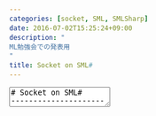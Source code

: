```yaml
---
categories: [socket, SML, SMLSharp]
date: 2016-07-02T15:25:24+09:00
description: "
ML勉強会での発表用
"
title: Socket on SML#
---
```


<textarea data-markdown
    data-separator="\n===\n"
    data-vertical="\n---\n"
    data-notes="^Note:">
# Socket on SML&#x23;
----------------------
[ML勉強会](http://connpass.com/event/32752/) 2016-07-09

<!-- .slide: class="center" -->
===
# About Me
---------
![κeenのアイコン](/images/icon.png) <!-- .element: style="position:absolute;right:0;z-index:-1" -->

 + κeen
 + [@blackenedgold](https://twitter.com/blackenedgold)
 + Github: [KeenS](https://github.com/KeenS)
 + サイバーエージェントのエンジニア
 + Lisp, ML, Rust, Shell Scriptあたりを書きます

===
# HTTP on SML&#x23;?
-------------

* SML#にJSONサポートが入った
  + REST API簡単に叩けるのでは？
* SML#にFully Concurrent GCが入った
  + HTTPサーバ書くとレイテンシ抑えられて嬉しいのでは？
  * スレッドも使えるしスループットも高い筈
* SML#でHTTPの機運
* しかしHTTPサポートはないので自前実装するしかない

===
# Socket on SML&#x23;?
------------------

* HTTPサポートに必要
* Basisにはある (Optional)
  + SML#のBasisはサポートしてない
* FFIあるしユーザランドで実装するか
* [KeenS/SmlSharpSocketSupport](https://github.com/KeenS/SmlSharpSocketSupport)

===
# TCP/IP、ソケットなど
---------------------------

* ソケットアドレス - 自分、相手の居場所。これがないと通信出来ない
  + 複数のアドレスファミリ(AF)がある
  + IP v4, IP v6, UNIXドメインなど。
* ソケット - 通信の仕組み。プログラムからはfdとして見える。
  + AFやtype(stream/diagram)の属性を持つ
* INet - インターネットドメインソケット
  + TCPとUDP
  + IP v4/v6アドレスで通信

===
# 主要なstructure
-----------------

* Socket
* NetHostDB
* INetSock
* (UnixSock)

===
# [NetHostDB](http://sml-family.org/Basis/net-host-db.html#SIG:NET_HOST_DB)
-----------

* ドメイン名からIPアドレスを調べたり逆をやったり
* Cの古い(現在では非推奨な)APIに合わせた設計
  + IPがv4/v6が混じることを考慮してない
  + 非推奨どころか脆弱性もあったり CF [glibc の脆弱性 CVE-2015-0235（通称：GHOST）についてまとめてみた - piyolog](http://d.hatena.ne.jp/Kango/20150128/1422409960)
* 新しいAPIで実装するのが面倒

===
# [Socket](http://sml-family.org/Basis/socket.html#SIG:SOCKET.accept:VAL:SPEC)
---------

* まあまあでかいけどsend/receive関数の変種が一杯あるだけ
* ドメインに依らないソケット操作
* typeには依る
  + stream socketとdgramソケットで送受信関数が別

===
# Socket.AF
------------

* ソケットのアドレスファミリ関連
* 仕様では具体的なファミリを定義しない

===
# Socket.SOCK
-------------

* ソケットにも種類がある
  + stream/diagram
* さらにstreamにはactive/passiveがある
* それらの型。

===
# [INetSock](http://sml-family.org/Basis/inet-sock.html#INetSock:STR:SPEC)
--------------

* IP - TCP/UDPのソケットを作る/操作するやつ。
* ここの関数はインターネットドメインソケットしか受け付けない

===
# Socketについて整理
----------------

* sockにはtypeとafの属性がある
* afは色々ある
* typeはstreamとdgramがある
* streamにはさらにactiveとpassiveがある
* 特定のaf, 特定のtypeしか受け付けない関数がある

===
# Socketについて整理
----------------

```
   (AF_UN)
        v
     [unix sock]...
         |                       (Active)
[socket]-+           [TCP(stream)]-+
         |             |         (Passive)
     [inet/inet6 sock]-+
        ^              |
   (AF_INET/INET6)   [UDP(dgram)]
```

===
<span style="font-size:500%;">幽霊型</sapn>

<!-- .slide: class="center" -->

===
# Socketの幽霊型
---------------

```sml
type ('af,'sock_type) sock
type 'af sock_addr
type dgram
type 'mode stream
type passive
type active
```
===
# サーバのSocket操作(stream)
---------------------------

* INetSock(UnixSock)でソケットを作る(af, sock typeの選択, プロセス側の準備)
* bindでソケットをsock_addrにバインドする(アドレスの割り当て)
* listenでソケットの特定のポートを開ける(TCPの開始)
  + passive streamしか受け付けない
* acceptでクライアントからの入力を受け付ける(接続)
  + passive streamしか受け付けない
  + passive streamがactive streamになる
  + 一度acceptしたsockはlisten/accept出来ない
===
# データの送受信
---------------

* `send` / `recv`
* それぞれArraySlice/VectorSliceの制御フラグ有り/無しがある
  + 実装がまあまあ面倒

===
# SML# でのバインディング
------------------------

* sock - fd = int
* sock_addr - AFによってサイズが違う。ヤバい。
 + 任意のsock_addrを格納出来るsockaddr_storageを使う
 + Solarisだとsockaddr_unを格納出来ないらしい（任意のaddrを格納出来るとは）
   - SML#はSolarisでは動かないので問題ない。
* AF_* とか - Cではただのint。SML#は関数しかインポート出来ない。
 + C側で定数関数でラップしてSML#で呼び出した値を束縛
* その他 - straitforward

===
# 非同期IO

<!-- .slide: class="center" -->

===
# 非同期IO
----------

* HTTPサーバは複数のクライアントとのコネクションを持つ
* それらのコネクションを要領良く扱わないといけない
* 相手の処理速度や通信速度によって即座にデータを読み書き出来ない時がある
  + 勿論クライアント毎に状況が異なる
* 読み書き出来ない時にやったらブロック(CPU時間の無駄遣い)する
* 「読み書き出来るならする」/「読み書き出来るクライアントを選ぶ」APIが必要

===
# 非同期API
----------

* select - 複数のクライアントを登録して、読み書き出来るやつを選ぶ
* \*NB - 読み書き出来るならやって、出来ないならブロックせずにリターンする
* poll - selectと同じような（ちょっと速い）API。SocketではなくIOにある。
  + pollがあるのに何故Socketにselectがあるの…。

===
===
# 非同期APIのFFI
----------------

* select - Cに対応する関数が。構造体の変換でメモリアロケーションが起きて遅い
* \*NB - O_NONBLOCKを付けたsend/recv。
* poll - SML#にある

===
# 非同期HTTPサーバ概略
---------------------

```sml
bind(sock, addr);
listen(sock, port);
create_thread(n, fn i => let
  val clientList = makeClientList()
  fun loop () = let
    val clientList =
      Option.map (acceptNB(sock))
      (fn client => addReadClient clientList client)
      handle SysErr => ...
    val {rds, wds, exs} = select (makeSelectList clientList)
  in
    recvAndParseHTTPThenCallHandler clientList rds;
    sendResponse clientList wds;
    loop ()
  end
end)
```

===
# Cバインディングの憂鬱

<!-- .slide: class="center" -->
===
# importとメモリ割り当て
-----------------------

* SML#にはポインタかワードサイズ以下の値しか渡せない
  + stringとかはポインタからインポートする関数がある
  + インポートしたものはSML#のヒープに **コピーされる**
* cでポインタを返すにはmallocが必要
* **すぐコピーされてfreeされるもののためにmalloc??**
* SML#からコールバックを渡してCのスタックの変数をインポート
* CF https://github.com/KeenS/SmlSharpSocketSupport/blob/master/lib/net_host_db.c#L74

===
# メモリ管理
------------

* SML#にインポート出来る型は限られている
  + array, string
* 他の型はポインタのまま扱う。
* ポインタはGCされない
* `sockaddr` は仕様的にファイナライザを持っていない
  + 現状 **メモリリークする**
* SML#側でどうにかしてもらわないとダメ？
  + パンドラの壷(sml_alloc)使う？

===
# 型隠蔽
-------

* sockは本来はioDescに変換出来ないといけない
 + SML#でioDescはsockと同じくint
* しかし型隠蔽のせいでintをioDescに変換出来ない
* 手詰まり

===
# まとめ
--------

* socketとかその辺を解説したよ
* SML#向けにSocket関連Basisのバインディング作ってるよ
* BasisのAPI使うと非同期HTTPサーバ作れるよ
* SML#のFFIはやっぱりつらいよ

</textarea>
